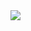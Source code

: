 <img src="https://capsule-render.vercel.app/api?type=waving&color=timeGradient&height=300&section=header&text=👩🏻‍💻자바 %20기초👩🏻‍💻&fontSize=90" />
